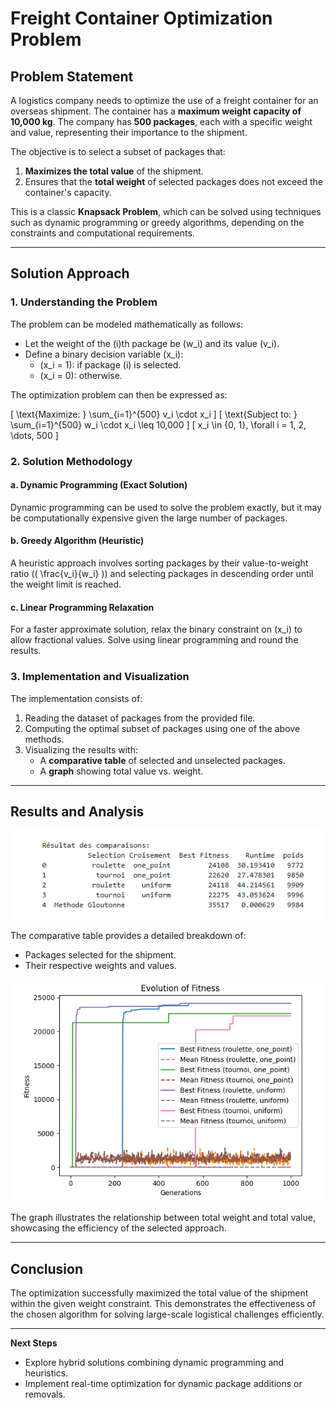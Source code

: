 # Freight Container Optimization Problem

## Problem Statement

A logistics company needs to optimize the use of a freight container for an overseas shipment. The container has a **maximum weight capacity of 10,000 kg**. The company has **500 packages**, each with a specific weight and value, representing their importance to the shipment.

The objective is to select a subset of packages that:
1. **Maximizes the total value** of the shipment.
2. Ensures that the **total weight** of selected packages does not exceed the container's capacity.

This is a classic **Knapsack Problem**, which can be solved using techniques such as dynamic programming or greedy algorithms, depending on the constraints and computational requirements.

---

## Solution Approach

### 1. Understanding the Problem

The problem can be modeled mathematically as follows:
- Let the weight of the \(i\)th package be \(w_i\) and its value \(v_i\).
- Define a binary decision variable \(x_i\):
  - \(x_i = 1\): if package \(i\) is selected.
  - \(x_i = 0\): otherwise.

The optimization problem can then be expressed as:

\[
\text{Maximize: } \sum_{i=1}^{500} v_i \cdot x_i
\]
\[
\text{Subject to: } \sum_{i=1}^{500} w_i \cdot x_i \leq 10,000
\]
\[
x_i \in \{0, 1\}, \forall i = 1, 2, \dots, 500
\]

### 2. Solution Methodology

#### a. Dynamic Programming (Exact Solution)
Dynamic programming can be used to solve the problem exactly, but it may be computationally expensive given the large number of packages.

#### b. Greedy Algorithm (Heuristic)
A heuristic approach involves sorting packages by their value-to-weight ratio \(( \frac{v_i}{w_i} )\) and selecting packages in descending order until the weight limit is reached.

#### c. Linear Programming Relaxation
For a faster approximate solution, relax the binary constraint on \(x_i\) to allow fractional values. Solve using linear programming and round the results.

### 3. Implementation and Visualization

The implementation consists of:
1. Reading the dataset of packages from the provided file.
2. Computing the optimal subset of packages using one of the above methods.
3. Visualizing the results with:
   - A **comparative table** of selected and unselected packages.
   - A **graph** showing total value vs. weight.

---

## Results and Analysis

![Comparative Table](comparative_table.png)

The comparative table provides a detailed breakdown of:
- Packages selected for the shipment.
- Their respective weights and values.

![Graph](graph.png)

The graph illustrates the relationship between total weight and total value, showcasing the efficiency of the selected approach.

---

## Conclusion

The optimization successfully maximized the total value of the shipment within the given weight constraint. This demonstrates the effectiveness of the chosen algorithm for solving large-scale logistical challenges efficiently.

---

**Next Steps**
- Explore hybrid solutions combining dynamic programming and heuristics.
- Implement real-time optimization for dynamic package additions or removals.
